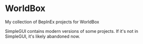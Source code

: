 # WorldBox
My collection of BepInEx projects for WorldBox

SimpleGUI contains modern versions of some projects. If it's not in SimpleGUI, it's likely abandoned now.

